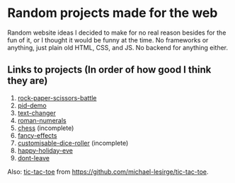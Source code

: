 # Random projects made for the web
Random website ideas I decided to make for no real reason besides for the fun of it, or I thought it would be funny at the time. No frameworks or anything, just plain old HTML, CSS, and JS. No backend for anything either.

## Links to projects (In order of how good I think they are)
1. [rock-paper-scissors-battle](https://raw.githack.com/michael-lesirge/random-simple-web-projects/main/rock-paper-scissors-battle/index.html)
0. [pid-demo](https://raw.githack.com/michael-lesirge/simple-web/main/pid-demo/index.html)
0. [text-changer](https://raw.githack.com/michael-lesirge/random-simple-frontend-projects/main/text-changer/index.html)
0. [roman-numerals](https://raw.githack.com/michael-lesirge/random-simple-frontend-projects/main/roman-numerals/index.html)
0. [chess](https://raw.githack.com/michael-lesirge/random-simple-frontend-projects/main/chess/index.html) (incomplete)
0. [fancy-effects](https://raw.githack.com/michael-lesirge/random-simple-web-projects/main/fancy-effects/index.html)
0. [customisable-dice-roller](https://raw.githack.com/michael-lesirge/random-simple-web-projects/main/customisable-dice-roller/index.html) (incomplete)
0. [happy-holiday-eve](https://raw.githack.com/michael-lesirge/random-simple-frontend-projects/main/happy-holiday-eve/index.html)
0. [dont-leave](https://raw.githack.com/michael-lesirge/random-simple-frontend-projects/main/dont-leave/index.html)


Also: [tic-tac-toe](https://raw.githack.com/michael-lesirge/tic-tac-toe/main/HTML-CSS-JS/) from https://github.com/michael-lesirge/tic-tac-toe.

